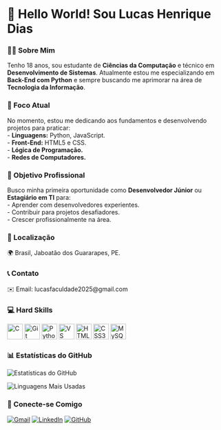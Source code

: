 <h1>👋 Hello World! Sou Lucas Henrique Dias</h1>

<h3>🧑‍💻 Sobre Mim</h3>
<p>Tenho 18 anos, sou estudante de <strong>Ciências da Computação</strong> e técnico em <strong>Desenvolvimento de Sistemas</strong>. 
   Atualmente estou me especializando em <strong>Back-End com Python</strong> e sempre buscando me aprimorar na área de <strong>Tecnologia da Informação</strong>.</p>

<h3>🚀 Foco Atual</h3>
<p>No momento, estou me dedicando aos fundamentos e desenvolvendo projetos para praticar:<br>
      - <strong>Linguagens:</strong> Python, JavaScript.<br>
      - <strong>Front-End:</strong> HTML5 e CSS.<br>
      - <strong>Lógica de Programação.</strong><br>
      - <strong>Redes de Computadores.</strong></p>

<h3>🎯 Objetivo Profissional</h3>
<p>Busco minha primeira oportunidade como <strong>Desenvolvedor Júnior</strong> ou <strong>Estagiário em TI</strong> para:<br>
      - Aprender com desenvolvedores experientes.<br>
      - Contribuir para projetos desafiadores.<br>
      - Crescer profissionalmente na área.</p>

<h3>📍 Localização</h3>
<p>🌍 Brasil, Jaboatão dos Guararapes, PE.</p>

<h3>📞 Contato</h3>
<p>✉️ Email: lucasfaculdade2025@gmail.com</p>

<h3>💻 Hard Skills</h3>
<p align="left">
<a href="https://docs.microsoft.com/en-us/cpp/?view=msvc-170" target="_blank" rel="noreferrer"><img src="https://raw.githubusercontent.com/danielcranney/readme-generator/main/public/icons/skills/c-colored.svg" alt="C" title="C" width="36" height="36" /></a> <a href="https://git-scm.com/" target="_blank" rel="noreferrer"><img src="https://raw.githubusercontent.com/danielcranney/readme-generator/main/public/icons/skills/git-colored.svg" alt="Git" title="Git" width="36" height="36" /></a> <a href="https://www.python.org/" target="_blank" rel="noreferrer"><img src="https://raw.githubusercontent.com/danielcranney/readme-generator/main/public/icons/skills/python-colored.svg" alt="Python" title="Python" width="36" height="36" /></a> <a href="https://code.visualstudio.com/" target="_blank" rel="noreferrer"><img src="https://raw.githubusercontent.com/danielcranney/readme-generator/main/public/icons/skills/visualstudiocode-colored.svg" alt="VS Code" title="VS Code" width="36" height="36" /></a> <a href="https://developer.mozilla.org/en-US/docs/Glossary/HTML5" target="_blank" rel="noreferrer"><img src="https://raw.githubusercontent.com/danielcranney/readme-generator/main/public/icons/skills/html5-colored.svg" alt="HTML5" title="HTML5" width="36" height="36" /></a> <a href="https://www.w3.org/TR/CSS/#css" target="_blank" rel="noreferrer"><img src="https://raw.githubusercontent.com/danielcranney/readme-generator/main/public/icons/skills/css3-colored.svg" alt="CSS3" title="CSS3" width="36" height="36" /></a> <a href="https://www.mysql.com/" target="_blank" rel="noreferrer"><img src="https://raw.githubusercontent.com/danielcranney/readme-generator/main/public/icons/skills/mysql-colored.svg" alt="MySQL" title="MySQL" width="36" height="36" /></a>
</p>

<h3>📊 Estatísticas do GitHub</h3>
<div align="left">
  
![Estatísticas do GitHub](https://github-readme-stats.vercel.app/api?username=Lucas3255&show_icons=true&theme=radical)

![Linguagens Mais Usadas](https://github-readme-stats.vercel.app/api/top-langs/?username=Lucas3255&layout=compact&theme=radical)

</div>

<h3>🔗 Conecte-se Comigo</h3>
<div align="left">
  
[![Gmail](https://img.shields.io/badge/Gmail-D14836?style=for-the-badge&logo=gmail&logoColor=white)](mailto:lucasfaculdade2025@gmail.com)
[![LinkedIn](https://img.shields.io/badge/LinkedIn-0077B5?style=for-the-badge&logo=linkedin&logoColor=white)]([https://www.linkedin.com/in/seu-perfil](https://www.linkedin.com/in/lucas-henrique-dias-345666346/))
[![GitHub](https://img.shields.io/badge/GitHub-100000?style=for-the-badge&logo=github&logoColor=white)](https://github.com/Lucas3255)

</div>
